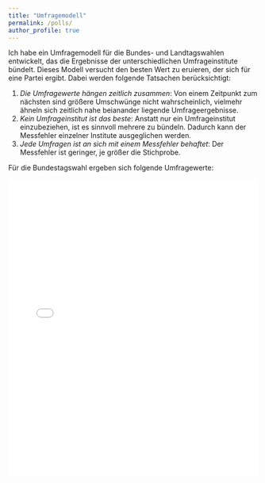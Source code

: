 ```yaml
---
title: "Umfragemodell"
permalink: /polls/
author_profile: true
---
```


Ich habe ein Umfragemodell für die Bundes- und Landtagswahlen entwickelt, das die Ergebnisse der unterschiedlichen Umfrageinstitute bündelt. 
Dieses Modell versucht den besten Wert zu eruieren, der sich für eine Partei ergibt. Dabei werden folgende Tatsachen berücksichtigt:
1. *Die Umfragewerte hängen zeitlich zusammen*: Von einem Zeitpunkt zum nächsten sind größere Umschwünge nicht wahrscheinlich, vielmehr ähneln sich zeitlich nahe beianander liegende Umfrageergebnisse.
2. *Kein Umfrageinstitut ist das beste*: Anstatt nur ein Umfrageinstitut einzubeziehen, ist es sinnvoll mehrere zu bündeln. Dadurch kann der Messfehler einzelner Institute ausgeglichen werden.
3. *Jede Umfragen ist an sich mit einem Messfehler behaftet*: Der Messfehler ist geringer, je größer die Stichprobe.   

Für die Bundestagswahl ergeben sich folgende Umfragewerte:


<iframe src="/plots/polls.html" height="600px" width="100%" style="border:none;"></iframe>
